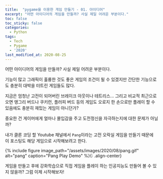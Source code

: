 ```yaml
---
title:  "pygame을 이용한 게임 만들기 - 01. 아이디어"
excerpt: "어떤 아이디어의 게임을 만들까? 사실 제일 어려운 부분이다."
toc: false
toc_sticky: false
categories:
  - Python
tags:
  - Tech
  - Pygame
  - '2020'
last_modified_at: 2020-08-25
---
```


어떤 아이디어의 게임을 만들까?
사실 제일 어려운 부분이다.

기능이 많고 그래픽이 훌륭한 것도 좋은 게임의 조건이 될 수 있겠지만
간단한 기능으로도 충분히 대박을 터트린 게임들도 많다.

지금은 엄청난 고전이 되어버린 브레이크 아웃이나 테트리스...
그리고 비교적 최근으로 오면 앵그리 버드나 쿠키런, 플러피 버드 등의 게임도 오로지 한 손으로만 플레이 할 수 있음에도 충분히 재밌는 게임이 아니던가?

중요한 건 게이머에게 얼마나 몰입감을 주고 도전정신을 자극하는지에 대한 문제가 아닐까?

내가 클론 코딩 할 Youtube 채널에서 `Pang`이라는 고전 오락실 게임을 만들기 때문에 이 포스팅도 해당 게임으로 시작해보려고 한다.


{% include figure image_path="/assets/images/2020/08/pang.gif" alt="pang" caption="Pang Play Demo" %}{: .align-center}


게임을 만들고 후에 강화학습으로 직접 게임을 플레이 하는 인공지능도 만들어 볼 수 있지 않을까?
그럼 이제 시작해보자!
